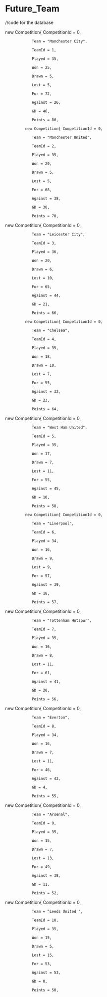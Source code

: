 # Future_Team
//code for the database

 new Competition{ CompetitionId = 0, 

                Team = "Manchester City", 

                TeamId = 1, 

                Played = 35, 

                Won = 25, 

                Drawn = 5, 

                Lost = 5, 

                For = 72,  

                Against = 26, 

                GD = 46, 

                Points = 80, 

             new Competition{ CompetitionId = 0, 

                Team = "Manchester United", 

                TeamId = 2, 

                Played = 35, 

                Won = 20, 

                Drawn = 5, 

                Lost = 5, 

                For = 68, 

                Against = 38, 

                GD = 30, 

                Points = 70, 

  new Competition{ CompetitionId = 0, 

                Team = "Leicester City", 

                TeamId = 3, 

                Played = 36, 

                Won = 20, 

                Drawn = 6, 

                Lost = 10, 

                For = 65,  

                Against = 44, 

                GD = 21, 

                Points = 66, 

             new Competition{ CompetitionId = 0, 

                Team = "Chelsea", 

                TeamId = 4, 

                Played = 35, 

                Won = 18, 

                Drawn = 10, 

                Lost = 7, 

                For = 55, 

                Against = 32, 

                GD = 23, 

                Points = 64, 

  new Competition{ CompetitionId = 0, 

                Team = "West Ham United", 

                TeamId = 5, 

                Played = 35, 

                Won = 17, 

                Drawn = 7, 

                Lost = 11, 

                For = 55,  

                Against = 45, 

                GD = 10, 

                Points = 58, 

             new Competition{ CompetitionId = 0, 

                Team = "Liverpool", 

                TeamId = 6, 

                Played = 34, 

                Won = 16, 

                Drawn = 9, 

                Lost = 9, 

                For = 57, 

                Against = 39, 

                GD = 18, 

                Points = 57, 

new Competition{ CompetitionId = 0, 

                Team = "Tottenham Hotspur", 

                TeamId = 7, 

                Played = 35, 

                Won = 16, 

                Drawn = 8, 

                Lost = 11, 

                For = 61, 

                Against = 41, 

                GD = 20, 

                Points = 56, 

new Competition{ CompetitionId = 0, 

                Team = "Everton", 

                TeamId = 8, 

                Played = 34, 

                Won = 16, 

                Drawn = 7, 

                Lost = 11, 

                For = 46, 

                Against = 42, 

                GD = 4, 

                Points = 55, 

new Competition{ CompetitionId = 0, 

                Team = "Arsenal", 

                TeamId = 9, 

                Played = 35, 

                Won = 15, 

                Drawn = 7, 

                Lost = 13, 

                For = 49, 

                Against = 38, 

                GD = 11, 

                Points = 52, 

new Competition{ CompetitionId = 0, 

                Team = “Leeds United ", 

                TeamId = 10, 

                Played = 35, 

                Won = 15, 

                Drawn = 5, 

                Lost = 15, 

                For = 53, 

                Against = 53, 

                GD = 0, 

                Points = 50, 

 

 

 
 

